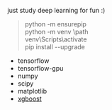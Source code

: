 just study deep learning for fun :)

>python -m ensurepip  
python -m venv \path  
venv\Scripts\activate  
pip install --upgrade
* tensorflow
* tensorflow-gpu
* numpy
* scipy
* matplotlib
* [xgboost](https://xgboost.readthedocs.io/en/latest/build.html)